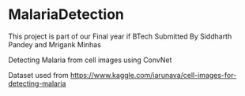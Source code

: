 # MalariaDetection
This project is part of our Final year if BTech
Submitted By Siddharth Pandey and Mrigank Minhas 

Detecting Malaria from cell images using ConvNet


Dataset used from https://www.kaggle.com/iarunava/cell-images-for-detecting-malaria
